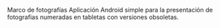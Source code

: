 Marco de fotografías
Aplicación Android simple para la presentación de fotografias numeradas en tabletas con versiones obsoletas.
